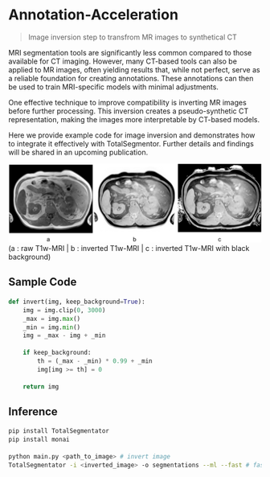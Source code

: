# Annotation-Acceleration
> Image inversion step to transfrom MR images to synthetical CT

MRI segmentation tools are significantly less common compared to those available for CT imaging. However, many CT-based tools can also be applied to MR images, often yielding results that, while not perfect, serve as a reliable foundation for creating annotations. These annotations can then be used to train MRI-specific models with minimal adjustments.

One effective technique to improve compatibility is inverting MR images before further processing. This inversion creates a pseudo-synthetic CT representation, making the images more interpretable by CT-based models.

Here we provide example code for image inversion and demonstrates how to integrate it effectively with TotalSegmentor. Further details and findings will be shared in an upcoming publication.

![Sample Image](sample_images.png)
(a : raw T1w-MRI | b : inverted T1w-MRI | c : inverted T1w-MRI with black background)


## Sample Code
```python
def invert(img, keep_background=True):
    img = img.clip(0, 3000)
    _max = img.max()
    _min = img.min()
    img = _max - img + _min

    if keep_background:
        th = (_max - _min) * 0.99 + _min
        img[img >= th] = 0

    return img
```

## Inference
```bash
pip install TotalSegmentator
pip install monai

python main.py <path_to_image> # invert image
TotalSegmentator -i <inverted_image> -o segmentations --ml --fast # fast option yields best results for MRI
```